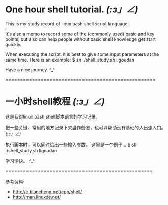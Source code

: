 # One hour shell tutorial.  _(:з」∠)_
This is my study record of linux bash shell script language.

It's also a memo to record some of the (commonly used) basic and key points, but also can help people without basic shell knowledge get start quickly.

When executing the script, it is best to give some input parameters at the same time. Here is an example:
$ sh ./shell_study.sh ligoudan

Have a nice journey. ^_^

===================================================

# 一小时shell教程 _(:з」∠)_

这是我对linux bash shell脚本语言的学习记录。

把一些关键、常用的地方记录下来当作备忘，也可以帮助没有基础的人迅速入门。 _(:з」∠)_

执行脚本时，可以同时给出一些输入参数。 这里是一个例子...
$ sh ./shell_study.sh ligoudan

学习愉快。 ^_^


==================================================

参考资料:
- http://c.biancheng.net/cpp/shell/
- http://man.linuxde.net/




